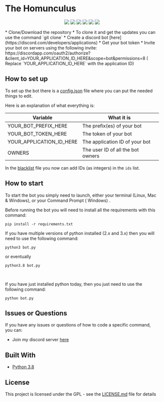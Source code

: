 # The Homunculus

<p align="center">
  <a href="//discord.com/invite/6bHRzQX3Qz"><img src="https://img.shields.io/discord/814173270919479317?logo=discord"></a>
  <a href="//github.com/raventhecat333/The-Homunculus/commits/main"><img src="https://img.shields.io/github/last-commit/raventhecat333/The-Homunculus"></a>
  <a href="//github.com/raventhecat333/The-Homunculus/releases"><img src="https://img.shields.io/github/downloads/raventhecat333/The-Homunculus/total"></a>
  <a href="//github.com/raventhecat333/The-Homunculus/blob/main/LICENSE.md"><img src="https://img.shields.io/github/license/raventhecat333/The-Homunculus"></a>
  <a href="//github.com/raventhecat333/The-Homunculus"><img src="https://img.shields.io/github/languages/code-size/raventhecat333/The-Homunculus"></a>
  <a href="//github.com/raventhecat333/The-Homunculus/issues"><img src="https://img.shields.io/github/issues-raw/raventhecat333/The-Homunculus"></a>
</p>
* Clone/Download the repository
    * To clone it and get the updates you can use the command
      `git clone`
* Create a discord bot [here](https://discord.com/developers/applications)
* Get your bot token
* Invite your bot on servers using the following invite:
  https://discordapp.com/oauth2/authorize?&client_id=YOUR_APPLICATION_ID_HERE&scope=bot&permissions=8 (
  Replace `YOUR_APPLICATION_ID_HERE` with the application ID)

## How to set up

To set up the bot there is a [config.json](config.json) file where you can put the
needed things to edit.

Here is an explanation of what everything is:

| Variable                  | What it is                                                            |
| ------------------------- | ----------------------------------------------------------------------|
| YOUR_BOT_PREFIX_HERE      | The prefix(es) of your bot                                            |
| YOUR_BOT_TOKEN_HERE       | The token of your bot                                                 |
| YOUR_APPLICATION_ID_HERE  | The application ID of your bot                                        |
| OWNERS                    | The user ID of all the bot owners                                     |

In the [blacklist](blacklist.json) file you now can add IDs (as integers) in the `ids` list.

## How to start

To start the bot you simply need to launch, either your terminal (Linux, Mac & Windows), or your Command Prompt (
Windows)
.

Before running the bot you will need to install all the requirements with this command:

```
pip install -r requirements.txt
```

If you have multiple versions of python installed (2.x and 3.x) then you will need to use the following command:

```
python3 bot.py
```

or eventually

```
python3.8 bot.py
```

<br>

If you have just installed python today, then you just need to use the following command:

```
python bot.py
```

## Issues or Questions

If you have any issues or questions of how to code a specific command, you can:

* Join my discord server [here](https://bit.ly/EnvysDomain)

## Built With

* [Python 3.8](https://www.python.org/)

## License

This project is licensed under the GPL - see the [LICENSE.md](LICENSE.md) file for details
